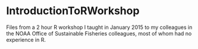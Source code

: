# IntroductionToRWorkshop
Files from a 2 hour R workshop I taught in January 2015 to my colleagues in the NOAA Office of Sustainable Fisheries colleagues, most of whom had no experience in R.

